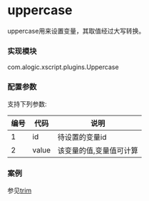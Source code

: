 uppercase
=========

uppercase用来设置变量，其取值经过大写转换。

### 实现模块

com.alogic.xscript.plugins.Uppercase

### 配置参数

支持下列参数:

| 编号 | 代码 | 说明 |
| ---- | ---- | ---- |
| 1 | id | 待设置的变量id |
| 2 | value | 该变量的值,变量值可计算 |

### 案例

参见[trim](trim.md)

